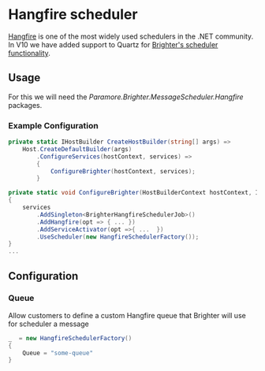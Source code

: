 # Hangfire scheduler

[Hangfire](https://www.hangfire.io/) is one of the most widely used schedulers in the .NET community. In V10 we have added support to Quartz for [Brighter's scheduler functionality](/contents/BrighterSchedulerSupport.md).

## Usage

For this we will need the *Paramore.Brighter.MessageScheduler.Hangfire* packages.

### Example Configuration
```csharp
private static IHostBuilder CreateHostBuilder(string[] args) =>
    Host.CreateDefaultBuilder(args)
        .ConfigureServices(hostContext, services) =>
        {
            ConfigureBrighter(hostContext, services);
        }

private static void ConfigureBrighter(HostBuilderContext hostContext, IServiceCollection services)
{
    services
        .AddSingleton<BrighterHangfireSchedulerJob>()
        .AddHangfire(opt => { ... })
        .AddServiceActivator(opt =>{ ...  })
        .UseScheduler(new HangfireSchedulerFactory());
}
...
```

## Configuration

### Queue
Allow customers to define a custom Hangfire queue that Brighter will use for scheduler a message

```c#
_  = new HangfireSchedulerFactory()
{
    Queue = "some-queue"
}
```